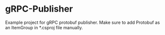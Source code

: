 # gRPC-Publisher

Example project for gRPC protobuf publisher. Make sure to add Protobuf as an ItemGroup in *.csproj file manually.
